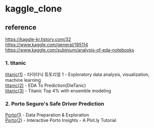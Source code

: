 # kaggle_clone   
## reference
https://kaggle-kr.tistory.com/32   
https://www.kaggle.com/general/195114  
https://www.kaggle.com/subinium/analysis-of-eda-notebooks   
   
   
### 1. titanic
[titanic(1)](https://kaggle-kr.tistory.com/17?category=868316) - 타이타닉 튜토리얼 1 - Exploratory data analysis, visualization, machine learning  
[titanic(2)](https://www.kaggle.com/ash316/eda-to-prediction-dietanic) - EDA To Prediction(DieTanic)  
[titanic(3)](https://www.kaggle.com/yassineghouzam/titanic-top-4-with-ensemble-modeling#Titanic-Top-4%-with-ensemble-modeling) - Titanic Top 4% with ensemble modeling  
  
### 2. Porto Seguro's Safe Driver Prediction   
[Porto(1)](https://www.kaggle.com/bertcarremans/data-preparation-exploration#Feature-engineering) - Data Preparation & Exploration  
[Porto(2)](https://www.kaggle.com/arthurtok/interactive-porto-insights-a-plot-ly-tutorial) - Interactive Porto Insights - A Plot.ly Tutorial  